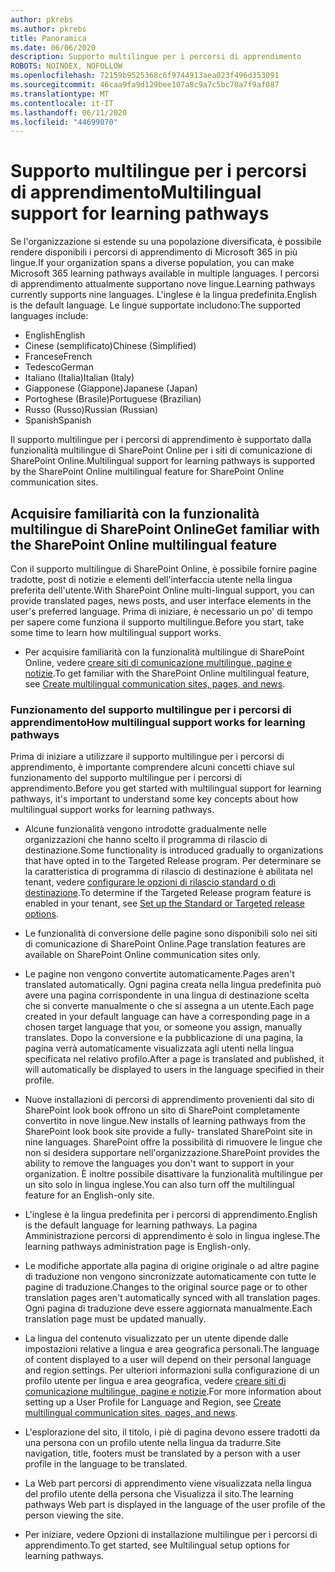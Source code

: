 ```yaml
---
author: pkrebs
ms.author: pkrebs
title: Panoramica
ms.date: 06/06/2020
description: Supporto multilingue per i percorsi di apprendimento
ROBOTS: NOINDEX, NOFOLLOW
ms.openlocfilehash: 72159b9525368c6f9744913aea023f496d353091
ms.sourcegitcommit: 46caa9fa9d129bee107a8c9a7c5bc70a7f9af087
ms.translationtype: MT
ms.contentlocale: it-IT
ms.lasthandoff: 06/11/2020
ms.locfileid: "44699070"
---
```

# <a name="multilingual-support-for-learning-pathways"></a><span data-ttu-id="6a708-103">Supporto multilingue per i percorsi di apprendimento</span><span class="sxs-lookup"><span data-stu-id="6a708-103">Multilingual support for learning pathways</span></span>

<span data-ttu-id="6a708-104">Se l'organizzazione si estende su una popolazione diversificata, è possibile rendere disponibili i percorsi di apprendimento di Microsoft 365 in più lingue.</span><span class="sxs-lookup"><span data-stu-id="6a708-104">If your organization spans a diverse population, you can make Microsoft 365 learning pathways available in multiple languages.</span></span> <span data-ttu-id="6a708-105">I percorsi di apprendimento attualmente supportano nove lingue.</span><span class="sxs-lookup"><span data-stu-id="6a708-105">Learning pathways currently supports nine languages.</span></span> <span data-ttu-id="6a708-106">L'inglese è la lingua predefinita.</span><span class="sxs-lookup"><span data-stu-id="6a708-106">English is the default language.</span></span> <span data-ttu-id="6a708-107">Le lingue supportate includono:</span><span class="sxs-lookup"><span data-stu-id="6a708-107">The supported languages include:</span></span>   

- <span data-ttu-id="6a708-108">English</span><span class="sxs-lookup"><span data-stu-id="6a708-108">English</span></span>    
- <span data-ttu-id="6a708-109">Cinese (semplificato)</span><span class="sxs-lookup"><span data-stu-id="6a708-109">Chinese (Simplified)</span></span>
- <span data-ttu-id="6a708-110">Francese</span><span class="sxs-lookup"><span data-stu-id="6a708-110">French</span></span>
- <span data-ttu-id="6a708-111">Tedesco</span><span class="sxs-lookup"><span data-stu-id="6a708-111">German</span></span>
- <span data-ttu-id="6a708-112">Italiano (Italia)</span><span class="sxs-lookup"><span data-stu-id="6a708-112">Italian (Italy)</span></span>
- <span data-ttu-id="6a708-113">Giapponese (Giappone)</span><span class="sxs-lookup"><span data-stu-id="6a708-113">Japanese (Japan)</span></span>
- <span data-ttu-id="6a708-114">Portoghese (Brasile)</span><span class="sxs-lookup"><span data-stu-id="6a708-114">Portuguese (Brazilian)</span></span>
- <span data-ttu-id="6a708-115">Russo (Russo)</span><span class="sxs-lookup"><span data-stu-id="6a708-115">Russian (Russian)</span></span>
- <span data-ttu-id="6a708-116">Spanish</span><span class="sxs-lookup"><span data-stu-id="6a708-116">Spanish</span></span>

<span data-ttu-id="6a708-117">Il supporto multilingue per i percorsi di apprendimento è supportato dalla funzionalità multilingue di SharePoint Online per i siti di comunicazione di SharePoint Online.</span><span class="sxs-lookup"><span data-stu-id="6a708-117">Multilingual support for learning pathways is supported by the SharePoint Online multilingual feature for SharePoint Online communication sites.</span></span> 

## <a name="get-familiar-with-the-sharepoint-online-multilingual-feature"></a><span data-ttu-id="6a708-118">Acquisire familiarità con la funzionalità multilingue di SharePoint Online</span><span class="sxs-lookup"><span data-stu-id="6a708-118">Get familiar with the SharePoint Online multilingual feature</span></span>
<span data-ttu-id="6a708-119">Con il supporto multilingue di SharePoint Online, è possibile fornire pagine tradotte, post di notizie e elementi dell'interfaccia utente nella lingua preferita dell'utente.</span><span class="sxs-lookup"><span data-stu-id="6a708-119">With SharePoint Online multi-lingual support, you can provide translated pages, news posts, and user interface elements in the user's preferred language.</span></span> <span data-ttu-id="6a708-120">Prima di iniziare, è necessario un po' di tempo per sapere come funziona il supporto multilingue.</span><span class="sxs-lookup"><span data-stu-id="6a708-120">Before you start, take some time to learn how multilingual support works.</span></span> 
- <span data-ttu-id="6a708-121">Per acquisire familiarità con la funzionalità multilingue di SharePoint Online, vedere [creare siti di comunicazione multilingue, pagine e notizie](https://support.office.com/en-us/article/2bb7d610-5453-41c6-a0e8-6f40b3ed750c).</span><span class="sxs-lookup"><span data-stu-id="6a708-121">To get familiar with the SharePoint Online multilingual feature, see [Create multilingual communication sites, pages, and news](https://support.office.com/en-us/article/2bb7d610-5453-41c6-a0e8-6f40b3ed750c).</span></span> 

### <a name="how-multilingual-support-works-for-learning-pathways"></a><span data-ttu-id="6a708-122">Funzionamento del supporto multilingue per i percorsi di apprendimento</span><span class="sxs-lookup"><span data-stu-id="6a708-122">How multilingual support works for learning pathways</span></span>
<span data-ttu-id="6a708-123">Prima di iniziare a utilizzare il supporto multilingue per i percorsi di apprendimento, è importante comprendere alcuni concetti chiave sul funzionamento del supporto multilingue per i percorsi di apprendimento.</span><span class="sxs-lookup"><span data-stu-id="6a708-123">Before you get started with multilingual support for learning pathways, it's important to understand some key concepts about how multilingual support works for learning pathways.</span></span> 

- <span data-ttu-id="6a708-124">Alcune funzionalità vengono introdotte gradualmente nelle organizzazioni che hanno scelto il programma di rilascio di destinazione.</span><span class="sxs-lookup"><span data-stu-id="6a708-124">Some functionality is introduced gradually to organizations that have opted in to the Targeted Release program.</span></span> <span data-ttu-id="6a708-125">Per determinare se la caratteristica di programma di rilascio di destinazione è abilitata nel tenant, vedere [configurare le opzioni di rilascio standard o di destinazione](https://support.office.com/en-us/article/3b3adfa4-1777-4ff0-b606-fb8732101f47).</span><span class="sxs-lookup"><span data-stu-id="6a708-125">To determine if the Targeted Release program feature is enabled in your tenant, see [Set up the Standard or Targeted release options](https://support.office.com/en-us/article/3b3adfa4-1777-4ff0-b606-fb8732101f47).</span></span> 
- <span data-ttu-id="6a708-126">Le funzionalità di conversione delle pagine sono disponibili solo nei siti di comunicazione di SharePoint Online.</span><span class="sxs-lookup"><span data-stu-id="6a708-126">Page translation features are available on SharePoint Online communication sites only.</span></span>
- <span data-ttu-id="6a708-127">Le pagine non vengono convertite automaticamente.</span><span class="sxs-lookup"><span data-stu-id="6a708-127">Pages aren't translated automatically.</span></span> <span data-ttu-id="6a708-128">Ogni pagina creata nella lingua predefinita può avere una pagina corrispondente in una lingua di destinazione scelta che si converte manualmente o che si assegna a un utente.</span><span class="sxs-lookup"><span data-stu-id="6a708-128">Each page created in your default language can have a corresponding page in a chosen target language that you, or someone you assign, manually translates.</span></span> <span data-ttu-id="6a708-129">Dopo la conversione e la pubblicazione di una pagina, la pagina verrà automaticamente visualizzata agli utenti nella lingua specificata nel relativo profilo.</span><span class="sxs-lookup"><span data-stu-id="6a708-129">After a page is translated and published, it will automatically be displayed to users in the language specified in their profile.</span></span>
- <span data-ttu-id="6a708-130">Nuove installazioni di percorsi di apprendimento provenienti dal sito di SharePoint look book offrono un sito di SharePoint completamente convertito in nove lingue.</span><span class="sxs-lookup"><span data-stu-id="6a708-130">New installs of learning pathways from the SharePoint look book site provide a fully- translated SharePoint site in nine languages.</span></span> <span data-ttu-id="6a708-131">SharePoint offre la possibilità di rimuovere le lingue che non si desidera supportare nell'organizzazione.</span><span class="sxs-lookup"><span data-stu-id="6a708-131">SharePoint provides the ability to remove the languages you don't want to support in your organization.</span></span> <span data-ttu-id="6a708-132">È inoltre possibile disattivare la funzionalità multilingue per un sito solo in lingua inglese.</span><span class="sxs-lookup"><span data-stu-id="6a708-132">You can also turn off the multilingual feature for an English-only site.</span></span> 
- <span data-ttu-id="6a708-133">L'inglese è la lingua predefinita per i percorsi di apprendimento.</span><span class="sxs-lookup"><span data-stu-id="6a708-133">English is the default language for learning pathways.</span></span> <span data-ttu-id="6a708-134">La pagina Amministrazione percorsi di apprendimento è solo in lingua inglese.</span><span class="sxs-lookup"><span data-stu-id="6a708-134">The learning pathways administration page is English-only.</span></span> 
- <span data-ttu-id="6a708-135">Le modifiche apportate alla pagina di origine originale o ad altre pagine di traduzione non vengono sincronizzate automaticamente con tutte le pagine di traduzione.</span><span class="sxs-lookup"><span data-stu-id="6a708-135">Changes to the original source page or to other translation pages aren't automatically synced with all translation pages.</span></span> <span data-ttu-id="6a708-136">Ogni pagina di traduzione deve essere aggiornata manualmente.</span><span class="sxs-lookup"><span data-stu-id="6a708-136">Each translation page must be updated manually.</span></span>
- <span data-ttu-id="6a708-137">La lingua del contenuto visualizzato per un utente dipende dalle impostazioni relative a lingua e area geografica personali.</span><span class="sxs-lookup"><span data-stu-id="6a708-137">The language of content displayed to a user will depend on their personal language and region settings.</span></span> <span data-ttu-id="6a708-138">Per ulteriori informazioni sulla configurazione di un profilo utente per lingua e area geografica, vedere [creare siti di comunicazione multilingue, pagine e notizie](https://support.office.com/en-us/article/2bb7d610-5453-41c6-a0e8-6f40b3ed750c).</span><span class="sxs-lookup"><span data-stu-id="6a708-138">For more information about setting up a User Profile for Language and Region, see [Create multilingual communication sites, pages, and news](https://support.office.com/en-us/article/2bb7d610-5453-41c6-a0e8-6f40b3ed750c).</span></span> 
- <span data-ttu-id="6a708-139">L'esplorazione del sito, il titolo, i piè di pagina devono essere tradotti da una persona con un profilo utente nella lingua da tradurre.</span><span class="sxs-lookup"><span data-stu-id="6a708-139">Site navigation, title, footers must be translated by a person with a user profile in the language to be translated.</span></span>
- <span data-ttu-id="6a708-140">La Web part percorsi di apprendimento viene visualizzata nella lingua del profilo utente della persona che Visualizza il sito.</span><span class="sxs-lookup"><span data-stu-id="6a708-140">The learning pathways Web part is displayed in the language of the user profile of the person viewing the site.</span></span> 

- <span data-ttu-id="6a708-141">Per iniziare, vedere Opzioni di installazione multilingue per i percorsi di apprendimento.</span><span class="sxs-lookup"><span data-stu-id="6a708-141">To get started, see Multilingual setup options for learning pathways.</span></span> 